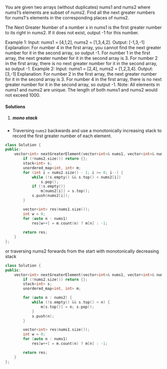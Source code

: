 You are given two arrays (without duplicates) nums1 and nums2 where nums1’s elements are subset of nums2. Find all the next greater numbers for nums1's elements in the corresponding places of nums2.

The Next Greater Number of a number x in nums1 is the first greater number to its right in nums2. If it does not exist, output -1 for this number.

Example 1:
Input: nums1 = [4,1,2], nums2 = [1,3,4,2].
Output: [-1,3,-1]
Explanation:
    For number 4 in the first array, you cannot find the next greater number for it in the second array, so output -1.
    For number 1 in the first array, the next greater number for it in the second array is 3.
    For number 2 in the first array, there is no next greater number for it in the second array, so output -1.
Example 2:
Input: nums1 = [2,4], nums2 = [1,2,3,4].
Output: [3,-1]
Explanation:
    For number 2 in the first array, the next greater number for it in the second array is 3.
    For number 4 in the first array, there is no next greater number for it in the second array, so output -1.
Note:
All elements in nums1 and nums2 are unique.
The length of both nums1 and nums2 would not exceed 1000.


#### Solutions


1. ##### mono stack

- Traversing `nums2` backwards and use a monotonically increasing stack to record the first greater number of each element.

```cpp
class Solution {
public:
    vector<int> nextGreaterElement(vector<int>& nums1, vector<int>& nums2) {
        if (!nums2.size()) return {};
        stack<int> s;
        unordered_map<int, int> m;
        for (int i = nums2.size() - 1; i >= 0; i--) {
            while (!s.empty() && s.top() < nums2[i])
                s.pop();
            if (!s.empty())
                m[nums2[i]] = s.top();
            s.push(nums2[i]);
        }

        vector<int> res(nums1.size());
        int w = 0;
        for (auto n : nums1)
            res[w++] = m.count(n) ? m[n] : -1;
        
        return res;
    }
};
```


or traversing nums2 forwards from the start with monotonically decreasing stack

```cpp
class Solution {
public:
    vector<int> nextGreaterElement(vector<int>& nums1, vector<int>& nums2) {
        if (!nums2.size()) return {};
        stack<int> s;
        unordered_map<int, int> m;

        for (auto n : nums2) {
            while (!s.empty() && s.top() < n) {
                m[s.top()] = n; s.pop();
            }
            s.push(n);
        }

        vector<int> res(nums1.size());
        int w = 0;
        for (auto n : nums1)
            res[w++] = m.count(n) ? m[n] : -1;

        return res;
    }
};
```